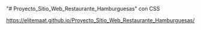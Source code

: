 "# Proyecto_Sitio_Web_Restaurante_Hamburguesas" con CSS

https://elitemaat.github.io/Proyecto_Sitio_Web_Restaurante_Hamburguesas/
